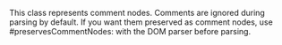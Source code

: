 This class represents comment nodes. Comments are ignored during parsing by default. If you want them preserved as comment nodes, use #preservesCommentNodes: with the DOM parser before parsing.